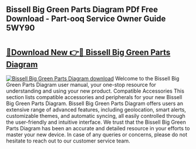 ## Bissell Big Green Parts Diagram PDf Free Download - Part-ooq Service Owner Guide 5WY90

# <h2><a href="http://dfsa2wy.blite.top/?on=Bissell+Big+Green+Parts+Diagram">🔗Download New 👉🔴 Bissell Big Green Parts Diagram</a></h2>

[![Bissell Big Green Parts Diagram download](https://i.imgur.com/lujVjoI.png)](http://dfsa2wy.blite.top/?on=Bissell+Big+Green+Parts+Diagram)
Welcome to the Bissell Big Green Parts Diagram user manual, your one-stop resource for understanding and using your new product. Compatible Accessories This section lists compatible accessories and peripherals for your new Bissell Big Green Parts Diagram. Bissell Big Green Parts Diagram offers users an extensive range of advanced features, including geolocation, smart alerts, customizable themes, and automatic syncing, all easily controlled through the user-friendly and intuitive interface. We trust that the Bissell Big Green Parts Diagram has been an accurate and detailed resource in your efforts to master your new device. In case of any queries or concerns, please do not hesitate to reach out to our customer service team.
